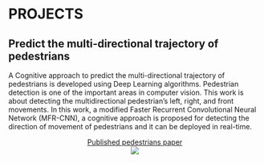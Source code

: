 
# PROJECTS

## Predict the multi-directional trajectory of pedestrians

A Cognitive approach to predict the multi-directional trajectory of pedestrians is developed using Deep Learning algorithms. Pedestrian detection is one of the important areas in computer vision. This work is about detecting the multidirectional pedestrian’s left, right, and front movements. In this work, a modified Faster Recurrent Convolutional Neural Network (MFR-CNN), a cognitive approach is proposed for detecting the direction of movement of pedestrians and it can be deployed in real-time. 

<center><a href="https://doi.org/10.34028/iajit/20/2/11">Published pedestrians paper</a></center>

<center><img src="images/pedestrian.jpg"/></center>


